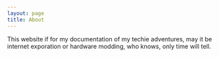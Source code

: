 ```yaml
---
layout: page
title: About
---
```


This website if for my documentation of my techie adventures, may it be internet exporation or hardware modding, who knows, only time will tell.
